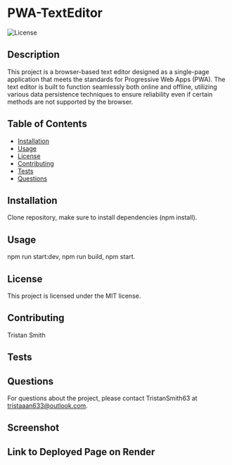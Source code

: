 
# PWA-TextEditor

![License](https://img.shields.io/badge/License-MIT-blue.svg)

## Description
This project is a browser-based text editor designed as a single-page application that meets the standards for Progressive Web Apps (PWA). The text editor is built to function seamlessly both online and offline, utilizing various data persistence techniques to ensure reliability even if certain methods are not supported by the browser.

## Table of Contents
- [Installation](#installation)
- [Usage](#usage)
- [License](#license)
- [Contributing](#contributing)
- [Tests](#tests)
- [Questions](#questions)

## Installation
Clone repository, make sure to install dependencies (npm install).

## Usage
npm run start:dev, npm run build, npm start.


## License
This project is licensed under the MIT license.


## Contributing
Tristan Smith

## Tests


## Questions
For questions about the project, please contact TristanSmith63 at tristaaan633@outlook.com.

## Screenshot

## Link to Deployed Page on Render


